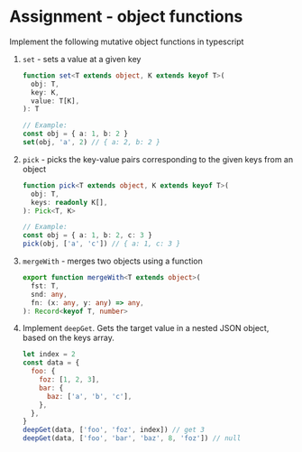 # Assignment - object functions

Implement the following mutative object functions in typescript

1. `set` - sets a value at a given key

   ```typescript
   function set<T extends object, K extends keyof T>(
     obj: T,
     key: K,
     value: T[K],
   ): T

   // Example:
   const obj = { a: 1, b: 2 }
   set(obj, 'a', 2) // { a: 2, b: 2 }
   ```

2. `pick` - picks the key-value pairs corresponding to the given keys from an
   object

   ```typescript
   function pick<T extends object, K extends keyof T>(
     obj: T,
     keys: readonly K[],
   ): Pick<T, K>

   // Example:
   const obj = { a: 1, b: 2, c: 3 }
   pick(obj, ['a', 'c']) // { a: 1, c: 3 }
   ```

3. `mergeWith` - merges two objects using a function

   ```typescript
   export function mergeWith<T extends object>(
     fst: T,
     snd: any,
     fn: (x: any, y: any) => any,
   ): Record<keyof T, number>
   ```

4. Implement `deepGet`. Gets the target value in a nested JSON object, based on
   the keys array.

   ```js
   let index = 2
   const data = {
     foo: {
       foz: [1, 2, 3],
       bar: {
         baz: ['a', 'b', 'c'],
       },
     },
   }
   deepGet(data, ['foo', 'foz', index]) // get 3
   deepGet(data, ['foo', 'bar', 'baz', 8, 'foz']) // null
   ```
